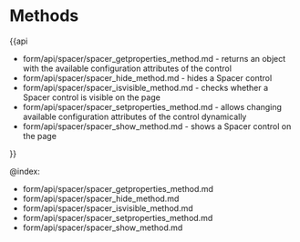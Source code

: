 Methods 
==========

{{api

- form/api/spacer/spacer_getproperties_method.md - returns an object with the available configuration attributes of the control
- form/api/spacer/spacer_hide_method.md - hides a Spacer control
- form/api/spacer/spacer_isvisible_method.md - checks whether a Spacer control is visible on the page
- form/api/spacer/spacer_setproperties_method.md - allows changing available configuration attributes of the control dynamically
- form/api/spacer/spacer_show_method.md - shows a Spacer control on the page

}}
    
@index:
- form/api/spacer/spacer_getproperties_method.md
- form/api/spacer/spacer_hide_method.md
- form/api/spacer/spacer_isvisible_method.md
- form/api/spacer/spacer_setproperties_method.md
- form/api/spacer/spacer_show_method.md

